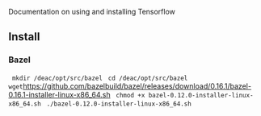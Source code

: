 Documentation on using and installing
Tensorflow

## Install

### Bazel

` mkdir /deac/opt/src/bazel`
` cd /deac/opt/src/bazel`
` wget `<https://github.com/bazelbuild/bazel/releases/download/0.16.1/bazel-0.16.1-installer-linux-x86_64.sh>
` chmod +x bazel-0.12.0-installer-linux-x86_64.sh`
` ./bazel-0.12.0-installer-linux-x86_64.sh`
